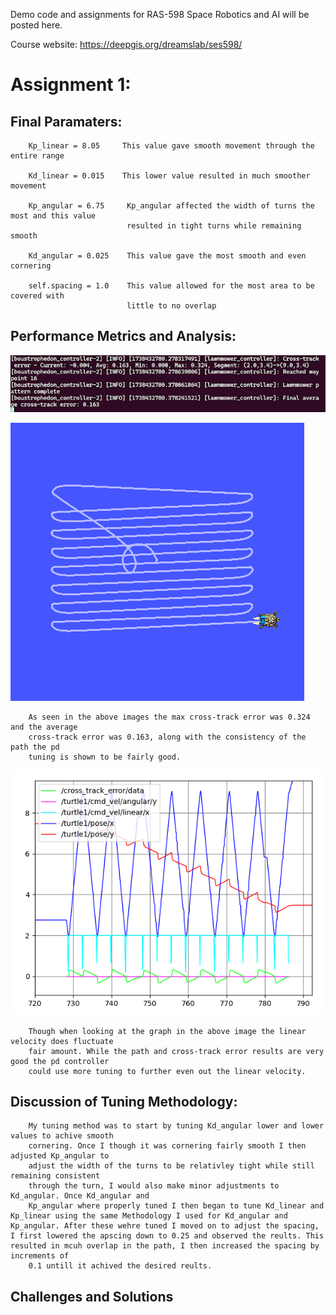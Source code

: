Demo code and assignments for RAS-598 Space Robotics and AI will be posted here. 

Course website: https://deepgis.org/dreamslab/ses598/

# Assignment 1:

## Final Paramaters:


        Kp_linear = 8.05     This value gave smooth movement through the entire range
       
        Kd_linear = 0.015    This lower value resulted in much smoother movement
       
        Kp_angular = 6.75     Kp_angular affected the width of turns the most and this value
                              resulted in tight turns while remaining smooth
       
        Kd_angular = 0.025    This value gave the most smooth and even cornering
       
        self.spacing = 1.0    This value allowed for the most area to be covered with
                              little to no overlap


## Performance Metrics and Analysis:


![Results of sim showing the average and max cross-track error](/images/turtle_results.png)




![Path of sim](/images/turtle_path.png)


        As seen in the above images the max cross-track error was 0.324 and the average
        cross-track error was 0.163, along with the consistency of the path the pd
        tuning is shown to be fairly good.


![Graph of sim results](/images//turtle_graph.png)


        Though when looking at the graph in the above image the linear velocity does fluctuate
        fair amount. While the path and cross-track error results are very good the pd controller
        could use more tuning to further even out the linear velocity.


## Discussion of Tuning Methodology:

        My tuning method was to start by tuning Kd_angular lower and lower values to achive smooth
        cornering. Once I though it was cornering fairly smooth I then adjusted Kp_angular to
        adjust the width of the turns to be relativley tight while still remaining consistent
        through the turn, I would also make minor adjustments to Kd_angular. Once Kd_angular and
        Kp_angular where properly tuned I then began to tune Kd_linear and Kp_linear using the same Methodology I used for Kd_angular and Kp_angular. After these wehre tuned I moved on to adjust the spacing, I first lowered the apscing down to 0.25 and observed the reults. This resulted in mcuh overlap in the path, I then increased the spacing by increments of
        0.1 untill it achived the desired reults.


## Challenges and Solutions
